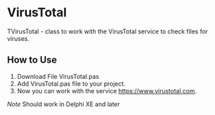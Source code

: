 # VirusTotal

TVirusTotal - class to work with the VirusTotal service to check files for viruses.

How to Use
---------------
1. Download File VirusTotal.pas
2. Add VirusTotal.pas file to your project.
3. Now you can work with the service https://www.virustotal.com.


*Note* Should work in Delphi XE and later
